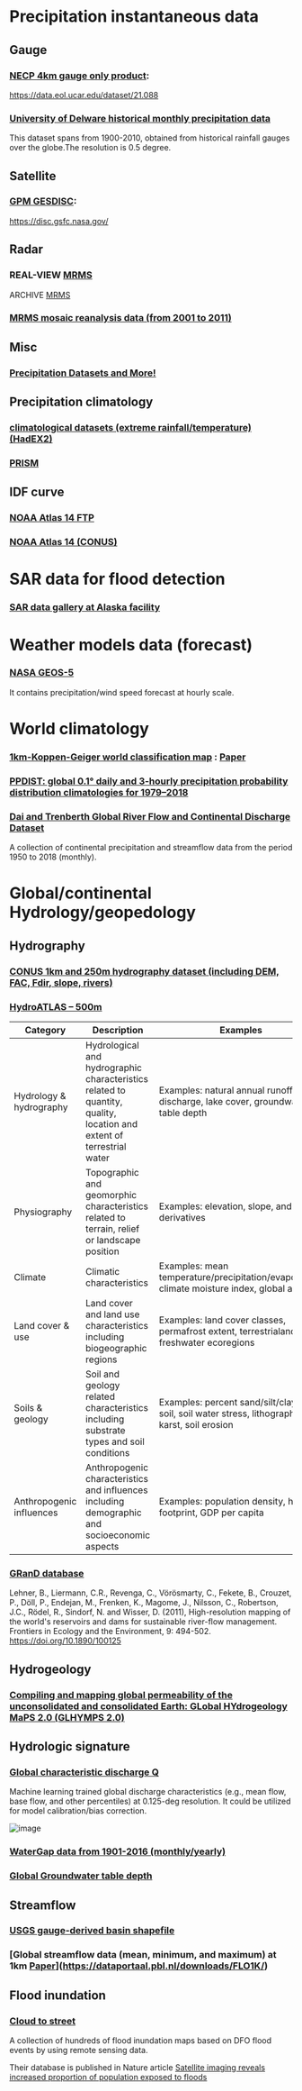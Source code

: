 # Precipitation instantaneous data

## Gauge
### [NECP 4km gauge only product](https://data.eol.ucar.edu/dataset/21.088):

https://data.eol.ucar.edu/dataset/21.088

### [University of Delware historical monthly precipitation data](https://psl.noaa.gov/data/gridded/data.UDel_AirT_Precip.html)

This dataset spans from 1900-2010, obtained from historical rainfall gauges over the globe.The resolution is 0.5 degree.

## Satellite
### [GPM GESDISC](https://disc.gsfc.nasa.gov/):

https://disc.gsfc.nasa.gov/

## Radar
### REAL-VIEW [MRMS](https://mrms.ncep.noaa.gov/data/)

ARCHIVE [MRMS](http://mtarchive.geol.iastate.edu/2017/07/28/mrms/ncep/RadarQualityIndex/)

### [MRMS mosaic reanalysis data (from 2001 to 2011)](http://edc.occ-data.org/nexrad/mosaic/)

## Misc
### [Precipitation Datasets and	More!](http://www.atmos.albany.edu/daes/atmclasses/atm509/ppts/Rainfall_Datasets_20160901.pdf)


## Precipitation climatology
### [climatological datasets (extreme rainfall/temperature) (HadEX2)](https://www.climdex.org/)

### [PRISM](http://www.prism.oregonstate.edu/normals/)


## IDF curve
### [NOAA Atlas 14 FTP](https://hdsc.nws.noaa.gov/pub/hdsc/data/)


### [NOAA Atlas 14 (CONUS)](https://hdsc.nws.noaa.gov/pub/hdsc/data/tx/)


# SAR data for flood detection

### [SAR data gallery at Alaska facility](https://asf.alaska.edu/)

# Weather models data (forecast)

### [NASA GEOS-5](https://fluid.nccs.nasa.gov/wxmaps/)

It contains precipitation/wind speed forecast at hourly scale.

# World climatology

### [1km-Koppen-Geiger world classification map](http://www.gloh2o.org/koppen/) : [Paper](https://www.nature.com/articles/sdata2018214)

### [PPDIST: global 0.1° daily and 3-hourly precipitation probability distribution climatologies for 1979–2018](https://www.nature.com/articles/s41597-020-00631-x)

### [Dai and Trenberth Global River Flow and Continental Discharge Dataset](https://rda.ucar.edu/datasets/ds551.0/)

A collection of continental precipitation and streamflow data from the period 1950 to 2018 (monthly).

# Global/continental Hydrology/geopedology

## Hydrography

### [CONUS 1km and 250m hydrography dataset (including DEM, FAC, Fdir, slope, rivers)](https://datacommons.cyverse.org/browse/iplant/home/shared/commons_repo/curated/JZhang_LCondon_CONUS_Topography_Sep2020)

### [HydroATLAS – 500m](https://www.nature.com/articles/s41597-019-0300-6)

|Category|Description| Examples|
|--------|-----------|---------|
|Hydrology & hydrography|	Hydrological and hydrographic characteristics related to quantity, quality, location and extent of terrestrial water|Examples: natural annual runoff and discharge, lake cover, groundwater table depth|
|Physiography|	Topographic and geomorphic characteristics related to terrain, relief or landscape position|Examples: elevation, slope, and derivatives|
|Climate|	Climatic characteristics|Examples: mean temperature/precipitation/evaporation, climate moisture index, global aridity|
|Land cover & use|	Land cover and land use characteristics including biogeographic regions| Examples: land cover classes, permafrost extent, terrestrialand freshwater ecoregions|
|Soils & geology	|Soil and geology related characteristics including substrate types and soil conditions|Examples: percent sand/silt/clay in soil, soil water stress, lithography, karst, soil erosion|
|Anthropogenic influences|	Anthropogenic characteristics and influences including demographic and socioeconomic aspects|Examples: population density, human footprint, GDP per capita|

### [GRanD database]()

Lehner, B., Liermann, C.R., Revenga, C., Vörösmarty, C., Fekete, B., Crouzet, P., Döll, P., Endejan, M., Frenken, K., Magome, J., Nilsson, C., Robertson, J.C., Rödel, R., Sindorf, N. and Wisser, D. (2011), High-resolution mapping of the world's reservoirs and dams for sustainable river-flow management. Frontiers in Ecology and the Environment, 9: 494-502. https://doi.org/10.1890/100125

## Hydrogeology

### [Compiling and mapping global permeability of the unconsolidated and consolidated Earth: GLobal HYdrogeology MaPS 2.0 (GLHYMPS 2.0)](https://dataverse.scholarsportal.info/dataset.xhtml?persistentId=doi:10.5683/SP2/TTJNIU)

## Hydrologic signature

### [Global characteristic discharge Q](https://journals.ametsoc.org/view/journals/hydr/16/4/jhm-d-14-0155_1.xml)

Machine learning trained global discharge characteristics (e.g., mean flow, base flow, and other percentiles) at 0.125-deg resolution. It could be utilized for model calibration/bias correction.

![image](https://user-images.githubusercontent.com/31950869/114488658-6170fa00-9bd7-11eb-98da-87ade89eca05.png)

### [WaterGap data from 1901-2016 (monthly/yearly)](https://doi.pangaea.de/10.1594/PANGAEA.918447?format=html#download)

### [Global Groundwater table depth](http://thredds-gfnl.usc.es/thredds/catalog/GLOBALWTDFTP/catalog.html)


## Streamflow

### [USGS gauge-derived basin shapefile](https://water.usgs.gov/GIS/metadata/usgswrd/XML/streamgagebasins.xml#stdorder)

### [Global streamflow data (mean, minimum, and maximum) at 1km [Paper](https://www.nature.com/articles/sdata201852)](https://dataportaal.pbl.nl/downloads/FLO1K/)

## Flood inundation

### [Cloud to street](http://global-flood-database.cloudtostreet.info/)

A collection of hundreds of flood inundation maps based on DFO flood events by using remote sensing data.

Their database is published in Nature article [Satellite imaging reveals increased proportion of population exposed to floods
](https://www.nature.com/articles/s41586-021-03695-w)
